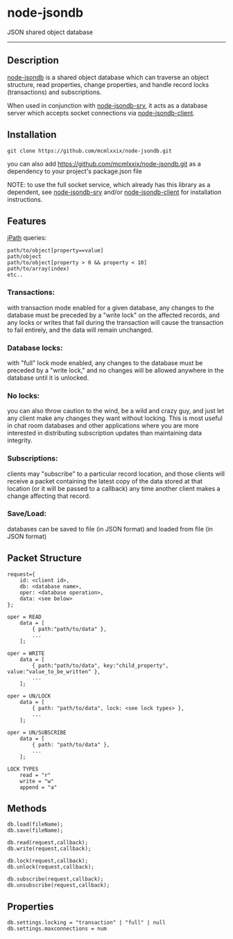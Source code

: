 # node-jsondb

JSON shared object database

---
## Description

[node-jsondb](https://github.com/mcmlxxix/node-jsondb/) is a shared object database which can traverse an object structure, read properties, change properties, and handle record locks (transactions) and subscriptions. 

When used in conjunction with [node-jsondb-srv](https://github.com/mcmlxxix/node-jsondb-srv/), it acts as a database server which accepts socket connections via [node-jsondb-client](https://github.com/mcmlxxix/node-jsondb-client/).

## Installation

	git clone https://github.com/mcmlxxix/node-jsondb.git
	
you can also add https://github.com/mcmlxxix/node-jsondb.git as a dependency to your project's package.json file

NOTE: 	to use the full socket service, which already has this library as a dependent,
		see [node-jsondb-srv](https://github.com/mcmlxxix/node-jsondb-srv/) and/or [node-jsondb-client](https://github.com/mcmlxxix/node-jsondb-client/) for installation instructions.
	
## Features

[jPath](https://github.com/mcmlxxix/node-jpath/) queries:

	path/to/object[property==value]
	path/object
	path/to/object[property > 0 && property < 10]
	path/to/array(index)
	etc..
	
### Transactions:

with transaction mode enabled for a given database, any changes to the database must be preceded by a "write lock" on the affected records, and any locks or writes that fail during the transaction will cause the transaction to fail entirely, and the data will remain unchanged.
	
### Database locks:

with "full" lock mode enabled, any changes to the database must be preceded by a "write lock," and no changes will be allowed anywhere in the database until it is unlocked.
	
### No locks:

you can also throw caution to the wind, be a wild and crazy guy, and just let any client make any changes they want without locking. This is most useful in chat room databases and other applications where you are more interested in distributing subscription updates than maintaining data integrity.
	
### Subscriptions:

clients may "subscribe" to a particular record location, and those clients will receive a packet containing the latest copy of the data stored at that location (or it will be passed to a callback) any time another client makes a change affecting that record.
	
### Save/Load:
	
databases can be saved to file (in JSON format) and loaded from file (in JSON format)
	
## Packet Structure

	request={
		id: <client id>,
		db: <database name>,
		oper: <database operation>,
		data: <see below>
	};
	
	oper = READ
		data = [
			{ path:"path/to/data" },
			...
		];
	
	oper = WRITE
		data = [
			{ path:"path/to/data", key:"child_property", value:"value_to_be_written" },
			...
		];
	
	oper = UN/LOCK
		data = [
			{ path:	"path/to/data", lock: <see lock types> },
			...
		];
		
	oper = UN/SUBSCRIBE
		data = [
			{ path:	"path/to/data" },
			...
		];
		
	LOCK TYPES
		read = "r"
		write = "w"
		append = "a"
		
## Methods

	db.load(fileName); 
	db.save(fileName);
	
	db.read(request,callback);
	db.write(request,callback);
	
	db.lock(request,callback);
	db.unlock(request,callback);
	
	db.subscribe(request,callback);
	db.unsubscribe(request,callback);
	
## Properties

	db.settings.locking = "transaction" | "full" | null
	db.settings.maxconnections = num
	
		

